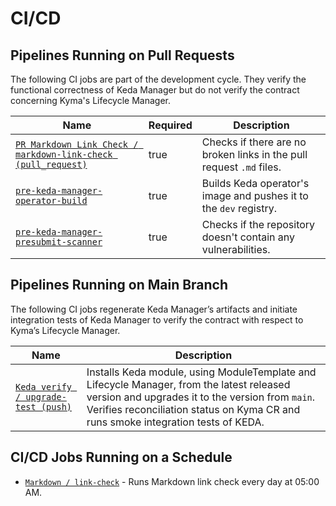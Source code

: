 # CI/CD

## Pipelines Running on Pull Requests

The following CI jobs are part of the development cycle. They verify the functional correctness of Keda Manager but do not verify the contract concerning Kyma's Lifecycle Manager.

| Name | Required | Description |
|------|----------|-------------|
|[`PR Markdown Link Check / markdown-link-check (pull_request)`](https://github.com/kyma-project/keda-manager/blob/main/.github/workflows/pr-markdown-link-check.yaml)|true|Checks if there are no broken links in the pull request `.md` files.|
|[`pre-keda-manager-operator-build`](https://github.com/kyma-project/test-infra/blob/main/templates/data/keda-manager.yaml#L43)|true|Builds Keda operator's image and pushes it to the `dev` registry.|
|[`pre-keda-manager-presubmit-scanner`](https://github.tools.sap/kyma/security-scanners#readme)|true|Checks if the repository doesn't contain any vulnerabilities.|

## Pipelines Running on Main Branch 

The following CI jobs regenerate Keda Manager’s artifacts and initiate integration tests of Keda Manager to verify the contract with respect to Kyma’s Lifecycle Manager.

| Name | Description |
|------|-------------|
|[`Keda verify / upgrade-test (push)`](https://github.com/kyma-project/keda-manager/blob/main/.github/workflows/keda-verify.yml#L58)|Installs Keda module, using ModuleTemplate and Lifecycle Manager, from the latest released version and upgrades it to the version from `main`. Verifies reconciliation status on Kyma CR and runs smoke integration tests of KEDA.|

## CI/CD Jobs Running on a Schedule

- [`Markdown / link-check`](https://github.com/kyma-project/keda-manager/blob/main/.github/workflows/daily-markdown-link-check.yaml) - Runs Markdown link check every day at 05:00 AM.